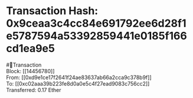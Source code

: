
Transaction Hash: 0x9ceaa3c4cc84e691792ee6d28f1e5787594a53392859441e0185f166cd1ea9e5
====================================================================================
  
#💸Transaction  
Block: [[14456780]]  
From: [[0xd9e1ce17f2641f24ae83637ab66a2cca9c378b9f]]  
To: [[0xc02aaa39b223fe8d0a0e5c4f27ead9083c756cc2]]  
Transferred: 0.17 Ether